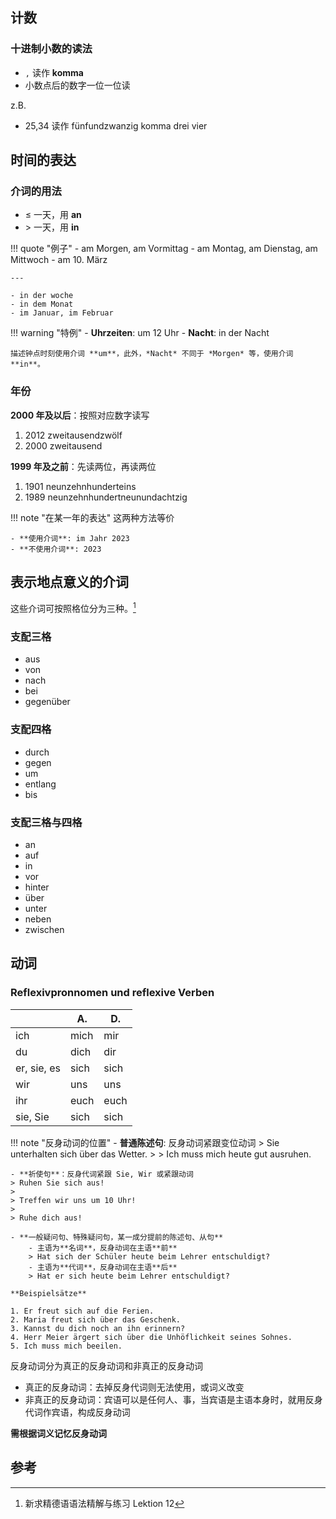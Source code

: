 ## 计数

### 十进制小数的读法

- `,` 读作 **komma**
- 小数点后的数字一位一位读

z.B.

- 25,34 读作 fünfundzwanzig komma drei vier

## 时间的表达

### 介词的用法

- $\leq$ 一天，用 **an**
- $>$ 一天，用 **in**

!!! quote "例子"
    - am Morgen, am Vormittag
    - am Montag, am Dienstag, am Mittwoch
    - am 10. März

    ---

    - in der woche
    - in dem Monat
    - im Januar, im Februar

!!! warning "特例"
    - **Uhrzeiten**: um 12 Uhr
    - **Nacht**: in der Nacht

    描述钟点时刻使用介词 **um**，此外，*Nacht* 不同于 *Morgen* 等，使用介词 **in**。

### 年份

**2000 年及以后**：按照对应数字读写

1. 2012 zweitausendzwölf
2. 2000 zweitausend

**1999 年及之前**：先读两位，再读两位

1. 1901 neunzehnhunderteins
2. 1989 neunzehnhundertneunundachtzig

!!! note "在某一年的表达"
    这两种方法等价

    - **使用介词**: im Jahr 2023
    - **不使用介词**: 2023

## 表示地点意义的介词

这些介词可按照格位分为三种。[^1]

[^1]: 新求精德语语法精解与练习 Lektion 12

### 支配三格

- aus
- von
- nach
- bei
- gegenüber

### 支配四格

- durch
- gegen
- um
- entlang
- bis

### 支配三格与四格

- an
- auf
- in
- vor
- hinter
- über
- unter
- neben
- zwischen

## 动词

### Reflexivpronnomen und reflexive Verben

|             | A.   | D.   |
| ----------- | ---- | ---- |
| ich         | mich | mir  |
| du          | dich | dir  |
| er, sie, es | sich | sich |
| wir         | uns  | uns  |
| ihr         | euch | euch |
| sie, Sie    | sich | sich |

!!! note "反身动词的位置"
    - **普通陈述句**: 反身动词紧跟变位动词
    > Sie unterhalten sich über das Wetter.
    >
    > Ich muss mich heute gut ausruhen.
    
    - **祈使句**：反身代词紧跟 Sie, Wir 或紧跟动词
    > Ruhen Sie sich aus!
    >
    > Treffen wir uns um 10 Uhr!
    >
    > Ruhe dich aus!

    - **一般疑问句、特殊疑问句，某一成分提前的陈述句、从句**
        - 主语为**名词**，反身动词在主语**前**
        > Hat sich der Schüler heute beim Lehrer entschuldigt?
        - 主语为**代词**，反身动词在主语**后**
        > Hat er sich heute beim Lehrer entschuldigt?

    **Beispielsätze**

    1. Er freut sich auf die Ferien.
    2. Maria freut sich über das Geschenk.
    3. Kannst du dich noch an ihn erinnern?
    4. Herr Meier ärgert sich über die Unhöflichkeit seines Sohnes.
    5. Ich muss mich beeilen.

反身动词分为真正的反身动词和非真正的反身动词

- 真正的反身动词：去掉反身代词则无法使用，或词义改变
- 非真正的反身动词：宾语可以是任何人、事，当宾语是主语本身时，就用反身代词作宾语，构成反身动词

**需根据词义记忆反身动词**

## 参考
